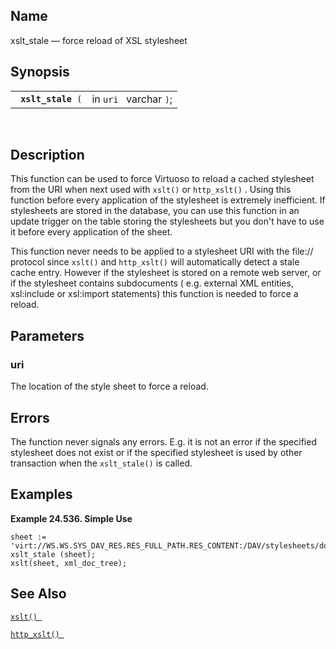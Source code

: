 <div>

<div>

</div>

<div>

## Name

xslt_stale — force reload of XSL stylesheet

</div>

<div>

## Synopsis

<div>

|                         |                        |
|-------------------------|------------------------|
| ` `**`xslt_stale`**` (` | in `uri ` varchar `)`; |

<div>

 

</div>

</div>

</div>

<div>

## Description

This function can be used to force Virtuoso to reload a cached
stylesheet from the URI when next used with `xslt()` or `http_xslt()` .
Using this function before every application of the stylesheet is
extremely inefficient. If stylesheets are stored in the database, you
can use this function in an update trigger on the table storing the
stylesheets but you don't have to use it before every application of the
sheet.

This function never needs to be applied to a stylesheet URI with the
file:// protocol since `xslt()` and `http_xslt()` will automatically
detect a stale cache entry. However if the stylesheet is stored on a
remote web server, or if the stylesheet contains subdocuments ( e.g.
external XML entities, xsl:include or xsl:import statements) this
function is needed to force a reload.

</div>

<div>

## Parameters

<div>

### uri

The location of the style sheet to force a reload.

</div>

</div>

<div>

## Errors

The function never signals any errors. E.g. it is not an error if the
specified stylesheet does not exist or if the specified stylesheet is
used by other transaction when the `xslt_stale()` is called.

</div>

<div>

## Examples

<div>

**Example 24.536. Simple Use**

<div>

``` programlisting
sheet := 'virt://WS.WS.SYS_DAV_RES.RES_FULL_PATH.RES_CONTENT:/DAV/stylesheets/document.xsl';
xslt_stale (sheet);
xslt(sheet, xml_doc_tree);
```

</div>

</div>

  

</div>

<div>

## See Also

<a href="fn_xslt.html" class="link" title="xslt"><code
class="function">xslt() </code></a>

<a href="fn_http_xslt.html" class="link" title="http_xslt"><code
class="function">http_xslt() </code></a>

</div>

</div>

